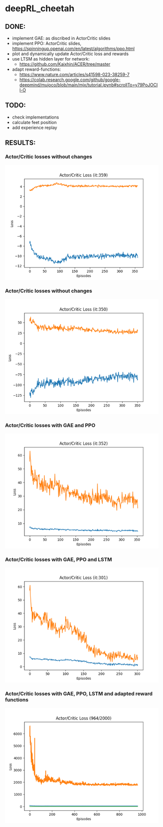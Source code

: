 # deepRL_cheetah

## DONE:
- implement GAE: as discribed in ActorCritic slides
- implement PPO: ActorCritic slides, https://spinningup.openai.com/en/latest/algorithms/ppo.html
- plot and dynamically update Actor/Critic loss and rewards
- use LTSM as hidden layer for network: 
    * https://github.com/Kaixhin/ACER/tree/master
- adapt reward-functions: 
    * https://www.nature.com/articles/s41598-023-38259-7 
    * https://colab.research.google.com/github/google-deepmind/mujoco/blob/main/mjx/tutorial.ipynb#scrollTo=y79PoJOCIl-O

## TODO:
- check implementations
- calculate feet position
- add experience replay

## RESULTS:

### Actor/Critic losses without changes
![losses without changes](RL_Project/results/ac_loss.png)

### Actor/Critic losses without changes
![losses with GAE](RL_Project/results/ac_loss_gae.png)

### Actor/Critic losses with GAE and PPO
![losses with GAE and PPO](RL_Project/results/ac_loss_gae_ppo.png)

### Actor/Critic losses with GAE, PPO and LSTM
![losses with GAE, PPO and LSTM](RL_Project/results/ac_loss_gae_ppo_lstm.png)

### Actor/Critic losses with GAE, PPO, LSTM and adapted reward functions
![losses with GAE, PPO, LSTM and adapted reward](RL_Project/results/ac_loss_gae_ppo_lstm_reward.png)